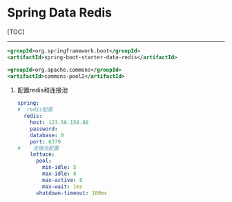<h1>Spring Data Redis</h1>

[TOC]

---

```xml
<groupId>org.springframework.boot</groupId>
<artifactId>spring-boot-starter-data-redis</artifactId>

<groupId>org.apache.commons</groupId>
<artifactId>commons-pool2</artifactId>
```

1. 配置redis和连接池

   ```yaml
   spring:
   #  redis配置
     redis:
       host: 123.56.158.88
       password:
       database: 0
       port: 6379
   #    连接池配置
       lettuce:
         pool:
           min-idle: 5
           max-idle: 8
           max-active: 8
           max-wait: 1ms
         shutdown-timeout: 100ms
   ```

   